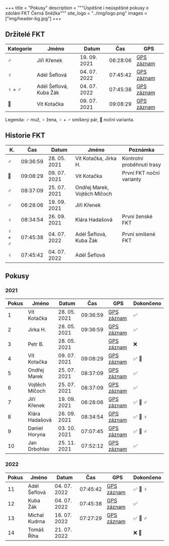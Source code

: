 +++
title = "Pokusy"
description = """Úspěšné i neúspěšné pokusy o zdolání FKT Černá Sněžka"""
site_logo = "../img/logo.png"
images = ["img/header-bg.jpg"]
+++

## Držitelé FKT

| Kategorie | Jméno                        | Datum        | Čas      | GPS                                                           |
|-----------|------------------------------|--------------|----------|---------------------------------------------------------------|
| ♂️         | Jiří Křenek                  | 19. 09. 2021 | 06:28:06 | [GPS záznam](//www.strava.com/activities/5986147030)          |
| ♀️         | Adél Šeflová                 | 04. 07. 2022 | 07:45:42 | [GPS záznam](//www.strava.com/activities/7416184529)          |
| ♀️  + ♂️    | Adél Šeflová, Kuba Žák       | 04. 07. 2022 | 07:45:38 | [GPS záznam](//www.strava.com/activities/7416157232)          |
| 🌌        | Vít Kotačka                  | 09. 07. 2021 | 09:08:29 | [GPS záznam](//connect.garmin.com/modern/activity/7099008235) |

Legenda: ♂️  muž, ♀️  žena, ♀️  + ♂️ smíšený pár, 🌌 noční varianta.

## Historie FKT

| K.      | Čas      | Datum        | Jméno                               | Poznámka                                          |
|---------|----------|--------------|-------------------------------------|---------------------------------------------------|
| ♂️       | 09:36:59 | 28. 05. 2021 | Vít Kotačka, Jirka H.               | Kontrolní proběhnutí trasy                        |
| 🌌      | 09:08:29 | 09. 07. 2021 | Vít Kotačka                         | První FKT noční varianty                          |
| ♂️       | 08:37:09 | 25. 07. 2021 | Ondřej Marek, Vojtěch Mlčoch        |                                                   |
| ♂️       | 06:28:06 | 19. 09. 2021 | Jiří Křenek                         |                                                   |
| ♀️       | 08:34:54 | 26. 09. 2021 | Klára Hadašová                      | První ženské FKT                                  |
| ♀️  + ♂️  | 07:45:38 | 04. 07. 2022 | Adél Šeflová, Kuba Žák              | První smíšené FKT                                 |
| ♀️       | 07:45:42 | 04. 07. 2022 | Adél Šeflová                        |                                                   |

## Pokusy

### 2021

| Pokus | Jméno              | Datum        | Čas      | GPS                                                           | Dokončeno     | 
|-------|--------------------|--------------|----------|---------------------------------------------------------------|---------------|
|     1 | Vít Kotačka        | 28. 05. 2021 | 09:36:59 | [GPS záznam](//connect.garmin.com/modern/activity/6857600703) | ✅            |
|     2 | Jirka H.           | 28. 05. 2021 | 09:36:59 | [GPS záznam](//connect.garmin.com/modern/activity/6857600703) | ✅            |
|     3 | Petr B.            | 28. 05. 2021 |          | [GPS záznam](//www.strava.com/activities/5372534529)          | ❌            |
|     4 | Vít Kotačka        | 09. 07. 2021 | 09:08:29 | [GPS záznam](//connect.garmin.com/modern/activity/7099008235) | ✅ 🌌         |
|     5 | Ondřej Marek       | 25. 07. 2021 | 08:37:09 | [GPS záznam](//sports-tracker.com/workout/ondejmarek/60fd568e8d65591692983948) | ✅ |
|     6 | Vojtěch Mlčoch     | 25. 07. 2021 | 08:37:09 | [GPS záznam](//sports-tracker.com/workout/ondejmarek/60fd568e8d65591692983948) | ✅ |
|     7 | Jiří Křenek        | 19. 09. 2021 | 06:28:06 | [GPS záznam](//www.strava.com/activities/5986147030)          | ✅ 🥇 ♂️       |
|     8 | Klára Hadašová     | 26. 09. 2021 | 08:34:54 | [GPS záznam](//connect.garmin.com/modern/activity/7557836272) | ✅ 🥈 ♀️       |
|     9 | Daniel Horyna      | 03. 10. 2021 | 07:07:45 | [GPS záznam](//www.strava.com/activities/6058928795)          | ✅ 🥈 ♂️       |
|    10 | Jan Drbohlav       | 25. 11. 2021 | 07:52:12 | [GPS záznam](//www.strava.com/activities/6306101654)          | ✅            |

### 2022

| Pokus | Jméno              | Datum        | Čas      | GPS                                                           | Dokončeno     |
|-------|--------------------|--------------|----------|---------------------------------------------------------------|---------------|
|    11 | Adél Šeflová       | 04. 07. 2022 | 07:45:42 | [GPS záznam](//www.strava.com/activities/7416184529)          | ✅ 🥇 ♀️       |
|    12 | Kuba Žák           | 04. 07. 2022 | 07:45:38 | [GPS záznam](//www.strava.com/activities/7416157232)          | ✅            |
|    13 | Michal Kudrna      | 16. 07. 2022 | 07:27:29 | [GPS záznam](//www.strava.com/activities/7479883354)          | ✅ 🥉 ♂️       |
|    14 | Tomáš Říha         | 21. 07. 2022 |          |                                                               | ❌ 🌌         |
